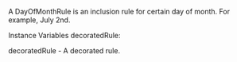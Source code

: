 A DayOfMonthRule is an inclusion rule for certain day of month. For example, July 2nd.

Instance Variables
	decoratedRule:		<InclusionRule>

decoratedRule
	- A decorated rule.
